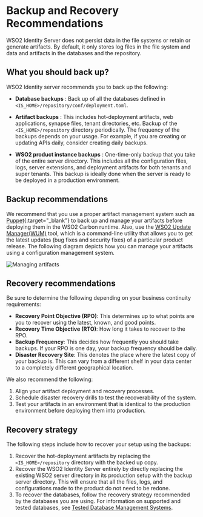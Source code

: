 # Backup and Recovery Recommendations

WSO2 Identity Server does not persist data in the file systems or retain or generate artifacts. By default, it only stores log files in the file system and data and artifacts in the databases and the repository.

## What you should back up?

WSO2 Identity server recommends you to back up the following:

- **Database backups** :
    Back up of all the databases defined in `<IS_HOME>/repository/conf/deployment.toml`.

- **Artifact backups** :
    This includes hot-deployment artifacts, web applications, synapse files, tenant directories, etc. Backup of the `<IS_HOME>/repository` directory periodically. The frequency of the backups depends on your usage. For example, if you are creating or updating APIs daily, consider creating daily backups.

- **WSO2 product instance backups** :
    One-time-only backup that you take of the entire server directory. This includes all the configuration files, logs, server extensions, and deployment artifacts for both tenants and super tenants. This backup is ideally done when the server is ready to be deployed in a production environment.

## Backup recommendations

We recommend that you use a proper artifact management system such as [Puppet](https://puppet.com/){:target="_blank"} to back up and manage your artifacts before deploying them in the WSO2 Carbon runtime. Also, use the [WSO2 Update Manager(WUM)]({{base_path}}/deploy/get-started/get-wso2-updates) tool, which is a command-line utility that allows you to get the latest updates (bug fixes and security fixes) of a particular product release. The following diagram depicts how you can manage your artifacts using a configuration management system.

![Managing artifacts]({{base_path}}/assets/img/setup/deploy/puppet.png)

## Recovery recommendations

Be sure to determine the following depending on your business continuity requirements:

- **Recovery Point Objective (RPO)**: This determines up to what points are you to recover using the latest, known, and good points.
- **Recovery Time Objective (RTO)**: How long it takes to recover to the RPO.
- **Backup Frequency**: This decides how frequently you should take backups. If your RPO is one day, your backup frequency should be daily.
- **Disaster Recovery Site**: This denotes the place where the latest copy of your backup is. This can vary from a different shelf in your data center to a completely different geographical location.

We also recommend the following:

1. Align your artifact deployment and recovery processes.
2. Schedule disaster recovery drills to test the recoverability of the system.
3. Test your artifacts in an environment that is identical to the production environment before deploying them into production.

## Recovery strategy

The following steps include how to recover your setup using the backups:

1. Recover the hot-deployment artifacts by replacing the `<IS_HOME>/repository` directory with the backed up copy.
2. Recover the WSO2 Identity Server entirely by directly replacing the existing WSO2 server directory in its production setup with the backup server directory. This will ensure that all the files, logs, and configurations made to the product do not need to be redone.
3. To recover the databases, follow the recovery strategy recommended by the databases you are using. For information on supported and tested databases, see [Tested Database Management Systems]({{base_path}}/deploy/environment-compatibility/#tested-dbmss).

